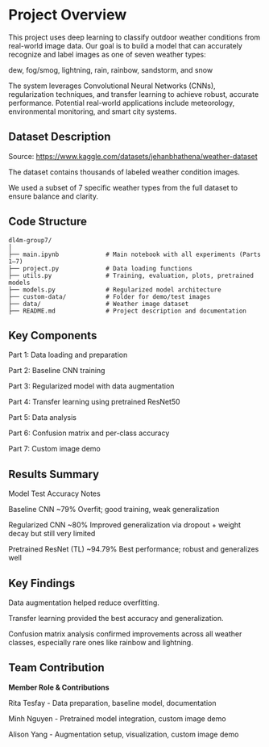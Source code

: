# **Project Overview**

This project uses deep learning to classify outdoor weather conditions from real-world image data. Our goal is to build a model that can accurately recognize and label images as one of seven weather types:

dew, fog/smog, lightning, rain, rainbow, sandstorm, and snow

The system leverages Convolutional Neural Networks (CNNs), regularization techniques, and transfer learning to achieve robust, accurate performance. Potential real-world applications include meteorology, environmental monitoring, and smart city systems.

## **Dataset Description**
Source: https://www.kaggle.com/datasets/jehanbhathena/weather-dataset

The dataset contains thousands of labeled weather condition images.

We used a subset of 7 specific weather types from the full dataset to ensure balance and clarity.

## **Code Structure**
```
dl4m-group7/
│
├── main.ipynb             # Main notebook with all experiments (Parts 1–7)
├── project.py             # Data loading functions
├── utils.py               # Training, evaluation, plots, pretrained models
├── models.py              # Regularized model architecture
├── custom-data/           # Folder for demo/test images
├── data/                  # Weather image dataset
├── README.md              # Project description and documentation
```
## **Key Components**
Part 1: Data loading and preparation

Part 2: Baseline CNN training

Part 3: Regularized model with data augmentation

Part 4: Transfer learning using pretrained ResNet50

Part 5: Data analysis

Part 6: Confusion matrix and per-class accuracy

Part 7: Custom image demo

## **Results Summary**

Model	Test Accuracy	Notes

Baseline CNN	~79%	Overfit; good training, weak generalization

Regularized CNN	~80%	Improved generalization via dropout + weight decay but still very limited

Pretrained ResNet (TL)	~94.79%	Best performance; robust and generalizes well

## **Key Findings**
Data augmentation helped reduce overfitting.

Transfer learning provided the best accuracy and generalization.

Confusion matrix analysis confirmed improvements across all weather classes, especially rare ones like rainbow and lightning.

## **Team Contribution**

**Member Role & Contributions**

Rita Tesfay -	Data preparation, baseline model, documentation

Minh Nguyen	- Pretrained model integration, custom image demo

Alison Yang -	Augmentation setup, visualization, custom image demo
